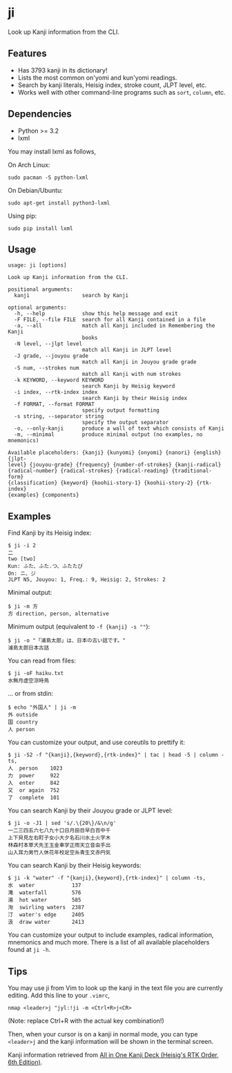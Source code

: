 # ji

Look up Kanji information from the CLI.

## Features

* Has 3793 kanji in its dictionary!
* Lists the most common on'yomi and kun'yomi readings.
* Search by kanji literals, Heisig index, stroke count, JLPT level, etc.
* Works well with other command-line programs such as `sort`, `column`, etc.

## Dependencies

* Python >= 3.2
* lxml

You may install lxml as follows,

On Arch Linux:

    sudo pacman -S python-lxml

On Debian/Ubuntu:

    sudo apt-get install python3-lxml

Using pip:

    sudo pip install lxml

## Usage

    usage: ji [options]

    Look up Kanji information from the CLI.

    positional arguments:
      kanji                 search by Kanji

    optional arguments:
      -h, --help            show this help message and exit
      -F FILE, --file FILE  search for all Kanji contained in a file
      -a, --all             match all Kanji included in Remembering the Kanji
                            books
      -N level, --jlpt level
                            match all Kanji in JLPT level
      -J grade, --jouyou grade
                            match all Kanji in Jouyou grade grade
      -S num, --strokes num
                            match all Kanji with num strokes
      -k KEYWORD, --keyword KEYWORD
                            search Kanji by Heisig keyword
      -i index, --rtk-index index
                            search Kanji by their Heisig index
      -f FORMAT, --format FORMAT
                            specify output formatting
      -s string, --separator string
                            specify the output separator
      -o, --only-kanji      produce a wall of text which consists of Kanji
      -m, --minimal         produce minimal output (no examples, no mnemonics)

    Available placeholders: {kanji} {kunyomi} {onyomi} {nanori} {english} {jlpt-
    level} {jouyou-grade} {frequency} {number-of-strokes} {kanji-radical}
    {radical-number} {radical-strokes} {radical-reading} {traditional-form}
    {classification} {keyword} {koohii-story-1} {koohii-story-2} {rtk-index}
    {examples} {components}

## Examples

Find Kanji by its Heisig index:

    $ ji -i 2
    二
    two [two]
    Kun: ふた、ふた.つ、ふたたび
    On: ニ、ジ
    JLPT N5, Jouyou: 1, Freq.: 9, Heisig: 2, Strokes: 2

Minimal output:

    $ ji -m 方
    方 direction, person, alternative

Minimum output (equivalent to `-f {kanji} -s ""`):

    $ ji -o "「浦島太郎」は、日本の古い話です。"
    浦島太郎日本古話

You can read from files:

    $ ji -oF haiku.txt
    水無月虚空涼時鳥

... or from stdin:

    $ echo "外国人" | ji -m
    外 outside
    国 country
    人 person

You can customize your output, and use coreutils to prettify it:

    $ ji -S2 -f "{kanji},{keyword},{rtk-index}" | tac | head -5 | column -ts,
    人  person    1023
    力  power     922
    入  enter     842
    又  or again  752
    了  complete  101

You can search Kanji by their Jouyou grade or JLPT level:

    $ ji -o -J1 | sed 's/.\{20\}/&\n/g'
    一二三四五六七八九十口日月田目早白百中千
    上下貝見左右町子女小大夕名石川水土火字木
    林森村本草犬先王玉金車学正雨天立音虫手出
    山入耳力男竹人休花年校足空糸青生文赤円気

You can search Kanji by their Heisig keywords:

    $ ji -k "water" -f "{kanji},{keyword},{rtk-index}" | column -ts,
    水  water            137
    滝  waterfall        576
    湯  hot water        585
    洵  swirling waters  2387
    汀  water's edge     2405
    汲  draw water       2413

You can customize your output to include examples, radical information, mnemonics and much more. There is a list of all available placeholders found at `ji -h`.

## Tips

You may use ji from Vim to look up the kanji in the text file you are currently editing. Add this line to your `.vimrc`,

    nmap <leader>j "jyl:!ji -m <Ctrl+R>j<CR>

(Note: replace Ctrl+R with the actual key combination!)

Then, when your cursor is on a kanji in normal mode, you can type `<leader>j` and the kanji information will be shown in the terminal screen.

Kanji information retrieved from [All in One Kanji Deck (Heisig's RTK Order, 6th Edition)](https://ankiweb.net/shared/info/1862058740).
